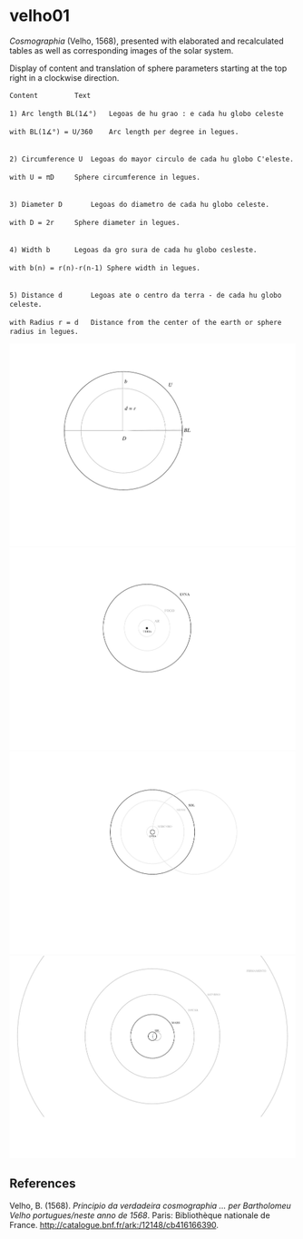 # velho01
*Cosmographia* (Velho, 1568), presented with elaborated and recalculated tables as well as corresponding images of the solar system.

Display of content and translation of sphere parameters starting at the top right in a clockwise direction.		
~~~
Content			Text	

1) Arc length BL(1∡°)	Legoas de hu grao : e cada hu globo celeste

with BL(1∡°) = U/360	Arc length per degree in legues.	


2) Circumference U	Legoas do mayor circulo de cada hu globo C'eleste.	
				
with U = πD		Sphere circumference in legues.	


3) Diameter D		Legoas do diametro de cada hu globo celeste.	

with D = 2r		Sphere diameter in legues.	


4) Width b		Legoas da gro sura de cada hu globo cesleste.	

with b(n) = r(n)-r(n-1)	Sphere width in legues.	
	

5) Distance d		Legoas ate o centro da terra ‐ de cada hu globo celeste.

with Radius r = d	Distance from the center of the earth or sphere radius in legues.
~~~
				
![figure.\label{velho01}](velho01.png)
![figure.\label{velho02}](velho02.png)
![figure.\label{velho03}](velho03.png)
![figure.\label{velho04}](velho04.png)
## References
Velho, B. (1568). *Principio da verdadeira cosmographia ... per Bartholomeu Velho portugues/neste anno de 1568*. Paris: Bibliothèque nationale de France. http://catalogue.bnf.fr/ark:/12148/cb416166390.
